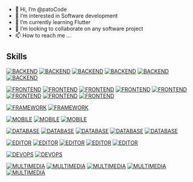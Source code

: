- 👋 Hi, I’m @patoCode
- 👀 I’m interested in Software development
- 🌱 I’m currently learning Flutter
- 💞️ I’m looking to collaborate on any software project
- 📫 How to reach me ...

## Skills

[![BACKEND](https://img.shields.io/static/v1?label=&message=PHP&color=913399&style=for-the-badge&logo=PHP&logoColor=white)]()
[![BACKEND](https://img.shields.io/static/v1?label=&message=JAVA&color=red&style=for-the-badge&logo=Java&logoColor=white)]()
[![BACKEND](https://img.shields.io/static/v1?label=&message=NodeJs&color=339933&style=for-the-badge&logo=node.js&logoColor=white)]()
[![BACKEND](https://img.shields.io/static/v1?label=&message=Kotlin&color=7F52FF&style=for-the-badge&logo=Kotlin&logoColor=white)]()
[![BACKEND](https://img.shields.io/static/v1?label=&message=C++&color=00599C&style=for-the-badge&logo=C++&logoColor=white)]()
[![BACKEND](https://img.shields.io/static/v1?label=&message=Python&color=3776AB&style=for-the-badge&logo=Python&logoColor=white)]()

[![FRONTEND](https://img.shields.io/static/v1?label=&message=HTML5&color=E34F26&style=for-the-badge&logo=HTML5&logoColor=white)]()
[![FRONTEND](https://img.shields.io/static/v1?label=&message=CSS3&color=1572B6&style=for-the-badge&logo=CSS3&logoColor=white)]()
[![FRONTEND](https://img.shields.io/static/v1?label=&message=Bootstrap&color=7952B3&style=for-the-badge&logo=Bootstrap&logoColor=white)]()
[![FRONTEND](https://img.shields.io/static/v1?label=&message=JavaScript&color=F7DF1E&style=for-the-badge&logo=JavaScript&logoColor=white)]()
[![FRONTEND](https://img.shields.io/static/v1?label=&message=jQuery&color=0769AD&style=for-the-badge&logo=jQuery&logoColor=white)]()
[![FRONTEND](https://img.shields.io/static/v1?label=&message=Handlebars.js&color=FF2F1C&style=for-the-badge&logo=Handlebars.js&logoColor=white)]()
[![FRONTEND](https://img.shields.io/static/v1?label=&message=FontAwesome&color=528DD7&style=for-the-badge&logo=FontAwesome&logoColor=white)]()
[![FRONTEND](https://img.shields.io/static/v1?label=&message=CoffeeScript&color=2F2625&style=for-the-badge&logo=CoffeeScript&logoColor=white)]()

[![FRAMEWORK](https://img.shields.io/static/v1?label=&message=CodeIgniter&color=EF4223&style=for-the-badge&logo=CodeIgniter&logoColor=white)]()
[![FRAMEWORK](https://img.shields.io/static/v1?label=&message=Laravel&color=FF2D20&style=for-the-badge&logo=Laravel&logoColor=white)]()

[![MOBILE](https://img.shields.io/static/v1?label=&message=Android&color=3DDC84&style=for-the-badge&logo=Android&logoColor=white)]()
[![MOBILE](https://img.shields.io/static/v1?label=&message=Flutter&color=02569B&style=for-the-badge&logo=Flutter&logoColor=white)]()
[![MOBILE](https://img.shields.io/static/v1?label=&message=Dart&color=0175C2&style=for-the-badge&logo=Dart&logoColor=white)]()

[![DATABASE](https://img.shields.io/static/v1?label=&message=MongoDB&color=47A248&style=for-the-badge&logo=MongoDB&logoColor=white)]()
[![DATABASE](https://img.shields.io/static/v1?label=&message=MySQL&color=4479A1&style=for-the-badge&logo=MySQL&logoColor=white)]()
[![DATABASE](https://img.shields.io/static/v1?label=&message=PostgreSQL&color=4169E1&style=for-the-badge&logo=PostgreSQL&logoColor=white)]()
[![DATABASE](https://img.shields.io/static/v1?label=&message=GraphQL&color=E10098&style=for-the-badge&logo=GraphQL&logoColor=white)]()
[![DATABASE](https://img.shields.io/static/v1?label=&message=Neo4j&color=008CC1&style=for-the-badge&logo=Neo4j&logoColor=white)]()

[![EDITOR](https://img.shields.io/static/v1?label=&message=SublimeText&color=FF9800&style=for-the-badge&logo=SublimeText&logoColor=white)]()
[![EDITOR](https://img.shields.io/static/v1?label=&message=VisualStudioCode&color=007ACC&style=for-the-badge&logo=VisualStudioCode&logoColor=white)]()
[![EDITOR](https://img.shields.io/static/v1?label=&message=NetBeansIDE&color=1B6AC6&style=for-the-badge&logo=ApacheNetBeansIDE&logoColor=white)]()
[![EDITOR](https://img.shields.io/static/v1?label=&message=EclipseIDE&color=2C2255&style=for-the-badge&logo=EclipseIDE&logoColor=white)]()
[![EDITOR](https://img.shields.io/static/v1?label=&message=Zend&color=0679EA&style=for-the-badge&logo=Zend&logoColor=white)]()

[![DEVOPS](https://img.shields.io/static/v1?label=&message=Docker&color=2496ED&style=for-the-badge&logo=Docker&logoColor=white)]()
[![DEVOPS](https://img.shields.io/static/v1?label=&message=Jenkins&color=D24939&style=for-the-badge&logo=Jenkins&logoColor=white)]()

[![MULTIMEDIA](https://img.shields.io/static/v1?label=&message=AdobePhotoshop&color=31A8FF&style=for-the-badge&logo=AdobePhotoshop&logoColor=white)]()
[![MULTIMEDIA](https://img.shields.io/static/v1?label=&message=AdobeIllustrator&color=FF9A00&style=for-the-badge&logo=AdobeIllustrator&logoColor=white)]()
[![MULTIMEDIA](https://img.shields.io/static/v1?label=&message=AdobeDreamweaver&color=FF61F6&style=for-the-badge&logo=AdobeDreamweaver&logoColor=white)]()
[![MULTIMEDIA](https://img.shields.io/static/v1?label=&message=AdobeAfterEffects&color=9999FF&style=for-the-badge&logo=AdobeAfterEffects&logoColor=white)]()
[![MULTIMEDIA](https://img.shields.io/static/v1?label=&message=AdobeXD&color=FF61F6&style=for-the-badge&logo=AdobeXD&logoColor=white)]()
